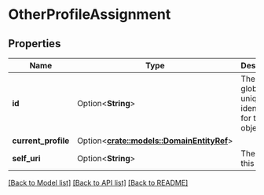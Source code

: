 # OtherProfileAssignment

## Properties

Name | Type | Description | Notes
------------ | ------------- | ------------- | -------------
**id** | Option<**String**> | The globally unique identifier for the object. | [optional]
**current_profile** | Option<[**crate::models::DomainEntityRef**](DomainEntityRef.md)> |  | [optional]
**self_uri** | Option<**String**> | The URI for this object | [optional][readonly]

[[Back to Model list]](../README.md#documentation-for-models) [[Back to API list]](../README.md#documentation-for-api-endpoints) [[Back to README]](../README.md)


